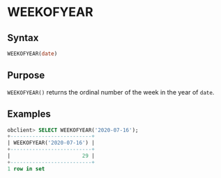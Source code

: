 # WEEKOFYEAR

## Syntax

```sql
WEEKOFYEAR(date)
```

## Purpose

`WEEKOFYEAR()` returns the ordinal number of the week in the year of `date`.

## Examples

```sql
obclient> SELECT WEEKOFYEAR('2020-07-16');
+--------------------------+
| WEEKOFYEAR('2020-07-16') |
+--------------------------+
|                       29 |
+--------------------------+
1 row in set
```
